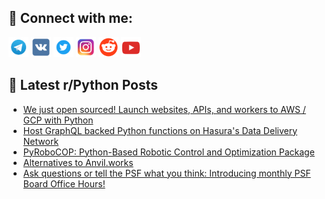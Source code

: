 ## 🔎 Connect with me:
[<img src="https://github.com/bullbesh/bullbesh/blob/main/images/Telegram.png" width="32" height="32" />](https://t.me/bullbesh)
[<img src="https://github.com/bullbesh/bullbesh/blob/main/images/VK.png" width="32" height="32" />](https://vk.com/bullbesh)
[<img src="https://github.com/bullbesh/bullbesh/blob/main/images/Twitter.png" width="32" height="32" />](https://twitter.com/bullbesh1)
[<img src="https://github.com/bullbesh/bullbesh/blob/main/images/Instagram.png" width="32" height="32" />](https://www.instagram.com/bullbesh)
[<img src="https://github.com/bullbesh/bullbesh/blob/main/images/Reddit.png" width="32" height="32" />](https://www.reddit.com/user/bullbesh)
[<img src="https://github.com/bullbesh/bullbesh/blob/main/images/YouTube.png" width="32" height="32" />](https://www.youtube.com/channel/UCtfjRs6uzgq5mfm8S06WTcg)

## 📕 Latest r/Python Posts
<!-- BLOG-POST-LIST:START -->
- [We just open sourced! Launch websites, APIs, and workers to AWS / GCP with Python](https://www.reddit.com/r/Python/comments/1f3hexb/we_just_open_sourced_launch_websites_apis_and/)
- [Host GraphQL backed Python functions on Hasura&#39;s Data Delivery Network](https://www.reddit.com/r/Python/comments/1f3doz9/host_graphql_backed_python_functions_on_hasuras/)
- [PyRoboCOP: Python-Based Robotic Control and Optimization Package](https://www.reddit.com/r/Python/comments/1f3cv8i/pyrobocop_pythonbased_robotic_control_and/)
- [Alternatives to Anvil.works](https://www.reddit.com/r/Python/comments/1f3cs18/alternatives_to_anvilworks/)
- [Ask questions or tell the PSF what you think: Introducing monthly PSF Board Office Hours!](https://www.reddit.com/r/Python/comments/1f3bze6/ask_questions_or_tell_the_psf_what_you_think/)
<!-- BLOG-POST-LIST:END -->
